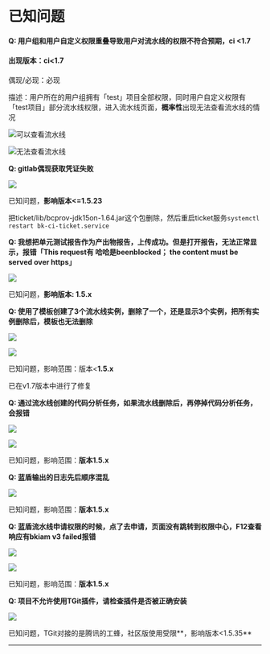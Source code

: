 # 已知问题


#### Q: 用户组和用户自定义权限重叠导致用户对流水线的权限不符合预期，ci <1.7

#### **出现版本：ci<1.7**&#x20;

偶现/必现：必现&#x20;

描述：用户所在的用户组拥有「test」项目全部权限，同时用户自定义权限有「test项目」部分流水线权限，进入流水线页面，**概率性**出现无法查看流水线的情况  &#x20;

![可以查看流水线](../.gitbook/assets/image-20220301101202-Tnoda.png)

![无法查看流水线](../.gitbook/assets/image-20220301101202-SOWdg.png)

**Q: gitlab偶现获取凭证失败**

![](../.gitbook/assets/wecom-temp-941115d684647ac6fe940676a7854656.png)

已知问题，**影响版本<=1.5.23**

把ticket/lib/bcprov-jdk15on-1.64.jar这个包删除，然后重启ticket服务`systemctl restart bk-ci-ticket.service`

**Q: 我想把单元测试报告作为产出物报告，上传成功。但是打开报告，无法正常显示，报错「This request有 哈哈是beenblocked； the content must be served over https」**

![](../.gitbook/assets/wecom-temp-76f4802ef5f78b0abfda917c2575106a.png)

已知问题，**影响版本: 1.5.x**

**Q: 使用了模板创建了3个流水线实例，删除了一个，还是显示3个实例，把所有实例删除后，模板也无法删除**

![](../.gitbook/assets/企业微信截图_16389525588929.png)

![](../.gitbook/assets/企业微信截图_16389527024197.png)

已知问题，影响范围：版本<**1.5.x**

已在v1.7版本中进行了修复

**Q: 通过流水线创建的代码分析任务，如果流水线删除后，再停掉代码分析任务，会报错**

![](../.gitbook/assets/image-20220301101202-nkPoi.png)

![](../.gitbook/assets/企业微信截图_16395354744740.png)

已知问题，影响范围：**版本1.5.x**

**Q: 蓝盾输出的日志先后顺序混乱**

![](../.gitbook/assets/企业微信截图_16316936739387.png)

已知问题，影响范围：**版本1.5.x**

**Q: 蓝盾流水线申请权限的时候，点了去申请，页面没有跳转到权限中心，F12查看响应有bkiam v3 failed报错**

![](../.gitbook/assets/企业微信截图_16384143961812.png)

![](../.gitbook/assets/企业微信截图_16384146286005.png)

已知问题，影响范围：**版本1.5.x**

**Q: 项目不允许使用TGit插件，请检查插件是否被正确安装**

![](../.gitbook/assets/image-20220125154003687.png)

已知问题，TGit对接的是腾讯的工蜂，社区版使用受限**，影响版本<1.5.35**

****
